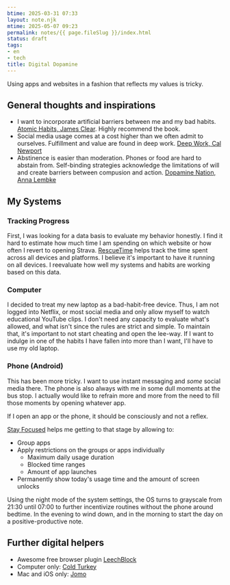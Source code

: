 ```yaml
---
btime: 2025-03-31 07:33
layout: note.njk
mtime: 2025-05-07 09:23
permalink: notes/{{ page.fileSlug }}/index.html
status: draft
tags:
- en
- tech
title: Digital Dopamine
---
```

Using apps and websites in a fashion that reflects my values is tricky.

## General thoughts and inspirations
- I want to incorporate artificial barriers between me and my bad habits. [Atomic Habits, James Clear](https://www.goodreads.com/book/show/40121378-atomic-habits). Highly recommend the book.
- Social media usage comes at a cost higher than we often admit to ourselves. Fulfillment and value are found in deep work. [Deep Work, Cal Newport](https://www.goodreads.com/book/show/25744928-deep-work)
- Abstinence is easier than moderation. Phones or food are hard to abstain from. Self-binding strategies acknowledge the limitations of will and create barriers between compusion and action. [Dopamine Nation, Anna Lembke](https://www.goodreads.com/book/show/55723020-dopamine-nation)

## My Systems
### Tracking Progress
First, I was looking for a data basis to evaluate my behavior honestly. I find it hard to estimate how much time I am spending on which website or how often I revert to opening Strava.
[RescueTime](https://www.rescuetime.com/) helps track the time spent across all devices and platforms. I believe it's important to have it running on all devices.
I reevaluate how well my systems and habits are working based on this data.

### Computer
I decided to treat my new laptop as a bad-habit-free device. Thus, I am not logged into Netflix, or most social media and only allow myself to watch educational YouTube clips. I don't need any capacity to evaluate what's allowed, and what isn't since the rules are strict and simple. To maintain that, it's important to not start cheating and open the lee-way.
If I want to indulge in one of the habits I have fallen into more than I want, I'll have to use my old laptop.

### Phone (Android)
This has been more tricky. I want to use instant messaging and _some_ social media there. The phone is also always with me in some dull moments at the bus stop. I actually would like to refrain more and more from the need to fill those moments by opening whatever app.

If I open an app or the phone, it should be consciously and not a reflex.

[Stay Focused](https://www.stayfocused.me/) helps me getting to that stage by allowing to:
- Group apps
- Apply restrictions on the groups or apps individually
	- Maximum daily usage duration
	- Blocked time ranges
	- Amount of app launches
- Permanently show today's usage time and the amount of screen unlocks

Using the night mode of the system settings, the OS turns to grayscale from 21:30 until 07:00 to further incentivize routines without the phone around bedtime. In the evening to wind down, and in the morning to start the day on a positive-productive note.

## Further digital helpers
- Awesome free browser plugin [LeechBlock](https://www.proginosko.com/leechblock/)
- Computer only: [Cold Turkey](https://getcoldturkey.com/)
- Mac and iOS only: [Jomo](https://jomo.so/)